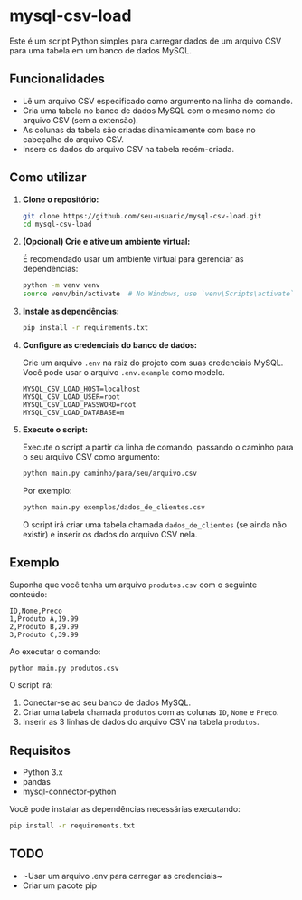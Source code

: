 # mysql-csv-load

Este é um script Python simples para carregar dados de um arquivo CSV para uma tabela em um banco de dados MySQL.

## Funcionalidades

- Lê um arquivo CSV especificado como argumento na linha de comando.
- Cria uma tabela no banco de dados MySQL com o mesmo nome do arquivo CSV (sem a extensão).
- As colunas da tabela são criadas dinamicamente com base no cabeçalho do arquivo CSV.
- Insere os dados do arquivo CSV na tabela recém-criada.

## Como utilizar

1. **Clone o repositório:**

   ```bash
   git clone https://github.com/seu-usuario/mysql-csv-load.git
   cd mysql-csv-load
   ```

2. **(Opcional) Crie e ative um ambiente virtual:**

   É recomendado usar um ambiente virtual para gerenciar as dependências:

   ```bash
   python -m venv venv
   source venv/bin/activate  # No Windows, use `venv\Scripts\activate`
   ```

3. **Instale as dependências:**

   ```bash
   pip install -r requirements.txt
   ```

4. **Configure as credenciais do banco de dados:**

   Crie um arquivo `.env` na raiz do projeto com suas credenciais MySQL. Você pode usar o arquivo `.env.example` como modelo.

   ```
   MYSQL_CSV_LOAD_HOST=localhost
   MYSQL_CSV_LOAD_USER=root
   MYSQL_CSV_LOAD_PASSWORD=root
   MYSQL_CSV_LOAD_DATABASE=m
   ```

4. **Execute o script:**

   Execute o script a partir da linha de comando, passando o caminho para o seu arquivo CSV como argumento:

   ```bash
   python main.py caminho/para/seu/arquivo.csv
   ```

   Por exemplo:

   ```bash
   python main.py exemplos/dados_de_clientes.csv
   ```

   O script irá criar uma tabela chamada `dados_de_clientes` (se ainda não existir) e inserir os dados do arquivo CSV nela.

## Exemplo

Suponha que você tenha um arquivo `produtos.csv` com o seguinte conteúdo:

```csv
ID,Nome,Preco
1,Produto A,19.99
2,Produto B,29.99
3,Produto C,39.99
```

Ao executar o comando:

```bash
python main.py produtos.csv
```

O script irá:

1. Conectar-se ao seu banco de dados MySQL.
2. Criar uma tabela chamada `produtos` com as colunas `ID`, `Nome` e `Preco`.
3. Inserir as 3 linhas de dados do arquivo CSV na tabela `produtos`.

## Requisitos

- Python 3.x
- pandas
- mysql-connector-python

Você pode instalar as dependências necessárias executando:

```bash
pip install -r requirements.txt
```

## TODO

- ~Usar um arquivo .env para carregar as credenciais~
- Criar um pacote pip